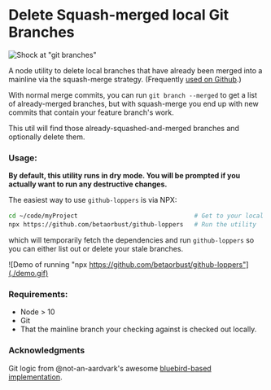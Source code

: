 # Delete Squash-merged local Git Branches

![Shock at "git branches"](https://i.imgur.com/kua2UNA.gif)

A node utility to delete local branches that have already been merged into a
mainline via the squash-merge strategy. (Frequently
[used on Github](https://blog.github.com/2016-04-01-squash-your-commits/).)

With normal merge commits, you can run `git branch --merged` to get a list of
already-merged branches, but with squash-merge you end up with new commits that
contain your feature branch's work.

This util will find those already-squashed-and-merged branches and optionally
delete them.

### Usage:

**By default, this utility runs in dry mode. You will be prompted if you
actually want to run any destructive changes.**

The easiest way to use `github-loppers` is via NPX:

```sh
cd ~/code/myProject                                # Get to your local repo
npx https://github.com/betaorbust/github-loppers   # Run the utility
```

which will temporarily fetch the dependencies and run `github-loppers` so you
can either list out or delete your stale branches.

![Demo of running "npx https://github.com/betaorbust/github-loppers"](./demo.gif)

### Requirements:

-   Node > 10
-   Git
-   That the mainline branch your checking against is checked out locally.

### Acknowledgments

Git logic from @not-an-aardvark's awesome
[bluebird-based implementation](https://github.com/not-an-aardvark/git-delete-squashed).

